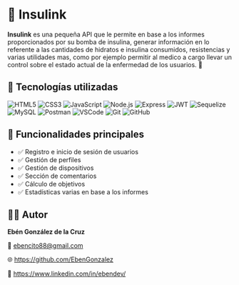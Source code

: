 
# 💊 Insulink

**Insulink** es una pequeña API que le permite en base a los informes proporcionados por su bomba de insulina, generar información en lo referente a las cantidades de hidratos e insulina consumidos, resistencias y varias utilidades mas, como por ejemplo permitir al medico a cargo llevar un control sobre el estado actual de la enfermedad de los usuarios. 🏥

## 🚀 Tecnologías utilizadas

![HTML5](https://img.shields.io/badge/HTML5-E34F26?style=for-the-badge&logo=html5&logoColor=white)
![CSS3](https://img.shields.io/badge/CSS3-1572B6?style=for-the-badge&logo=css3&logoColor=white)
![JavaScript](https://img.shields.io/badge/JavaScript-F7DF1E?style=for-the-badge&logo=javascript&logoColor=black)
![Node.js](https://img.shields.io/badge/Node.js-339933?style=for-the-badge&logo=nodedotjs&logoColor=white)
![Express](https://img.shields.io/badge/Express.js-000000?style=for-the-badge&logo=express&logoColor=white)
![JWT](https://img.shields.io/badge/JWT-000000?style=for-the-badge&logo=jsonwebtokens&logoColor=white)
![Sequelize](https://img.shields.io/badge/Sequelize-52B0E7?style=for-the-badge&logo=sequelize&logoColor=white)
![MySQL](https://img.shields.io/badge/MySQL-005C84?style=for-the-badge&logo=mysql&logoColor=white)
![Postman](https://img.shields.io/badge/Postman-FF6C37?style=for-the-badge&logo=postman&logoColor=white)
![VSCode](https://img.shields.io/badge/VS%20Code-007ACC?style=for-the-badge&logo=visualstudiocode&logoColor=white)
![Git](https://img.shields.io/badge/Git-F05032?style=for-the-badge&logo=git&logoColor=white)
![GitHub](https://img.shields.io/badge/GitHub-181717?style=for-the-badge&logo=github&logoColor=white)


## 🎯 Funcionalidades principales

- ✅ Registro e inicio de sesión de usuarios
- ✅ Gestión de perfiles
- ✅ Gestión de dispositivos
- ✅ Sección de comentarios
- ✅ Cálculo de objetivos
- ✅ Estadísticas varias en base a los informes


## 👨‍💻 Autor

**Ebén González de la Cruz**

📧 ebencito88@gmail.com

🌐 https://github.com/EbenGonzalez

💼 https://www.linkedin.com/in/ebendev/
